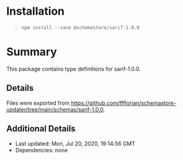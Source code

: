# Installation
> `npm install --save @schemastore/sarif-1.0.0`

# Summary
This package contains type definitions for sarif-1.0.0.

## Details
Files were exported from https://github.com/ffflorian/schemastore-updater/tree/main/schemas/sarif-1.0.0.

## Additional Details
* Last updated: Mon, Jul 20, 2020, 19:14:56 GMT
* Dependencies: none
